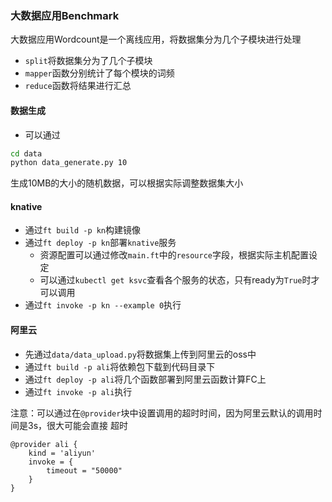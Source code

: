 ### 大数据应用Benchmark

大数据应用Wordcount是一个离线应用，将数据集分为几个子模块进行处理

- `split`将数据集分为了几个子模块
- `mapper`函数分别统计了每个模块的词频
- `reduce`函数将结果进行汇总

#### 数据生成

- 可以通过

```bash
cd data
python data_generate.py 10
```

生成10MB的大小的随机数据，可以根据实际调整数据集大小

#### knative

- 通过`ft build -p kn`构建镜像
- 通过`ft deploy -p kn`部署`knative`服务
    - 资源配置可以通过修改`main.ft`中的`resource`字段，根据实际主机配置设定
    - 可以通过`kubectl get ksvc`查看各个服务的状态，只有ready为`True`时才可以调用
- 通过`ft invoke -p kn --example 0`执行

#### 阿里云

- 先通过`data/data_upload.py`将数据集上传到阿里云的oss中
- 通过`ft build -p ali`将依赖包下载到代码目录下
- 通过`ft deploy -p ali`将几个函数部署到阿里云函数计算FC上
- 通过`ft invoke -p ali`执行

注意：可以通过在`@provider`块中设置调用的超时时间，因为阿里云默认的调用时间是3s，很大可能会直接
超时

```
@provider ali {
    kind = 'aliyun'
    invoke = {
        timeout = "50000"
    }
}
```